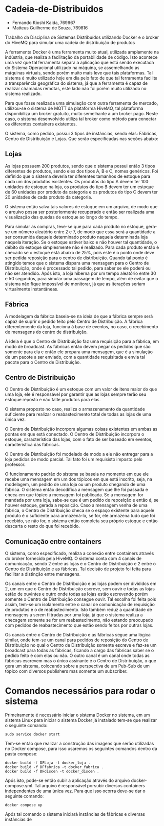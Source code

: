 # Cadeia-de-Distribuidos

* Fernando Kioshi Kaida, 769667
* Matteus Guilherme de Souza, 769816

Trabalho da Disciplina de Sistemas Distribuídos utilizando Docker e o broker do HiveMQ para simular uma cadeia de distribuição de produtos

A ferramenta Docker é uma ferramenta muito atual, utilizada amplamente na indústria, que realiza a facilitação da portabilidade de código. Isto acontece uma vez que tal ferramenta separa a aplicação que está sendo executada do Sistema Operacional utilizado na máquina, se assemelhando as máquinas virtuais, sendo porém muito mais leve que tais plataformas. Tal sistema é muito utilizado hoje em dia pelo fato de que tal ferramenta facilita a transparência geográfica do sistema, já que a ferramenta é capaz de realizar chamadas remotas, este lado não foi porém muito utilizado no sistema realizado.

Para que fosse realizada uma simulação com outra ferramenta de mercado, utilizou-se o sistema de MQTT da plataforma HiveMQ, tal plataforma disponibiliza um broker gratuito, muito semelhante a um broker pago. Neste caso, o sistema desenvolvido utiliza tal broker como método para conectar os diferentes containers existentes.

O sistema, como pedido, possui 3 tipos de instâncias, sendo elas: Fábricas, Centro de Distribuição e Lojas. Que serão especificadas nas seções abaixo:

## Lojas

As lojas possuem 200 produtos, sendo que o sistema possui então 3 tipos diferentes de produtos, sendo eles dos tipos A, B e C, nomes genéricos. Foi definido que o sistema deveria ter diferentes tamanhos de estoque para cada um dos produtos existentes. Os produtos do tipo A devem ter 100 unidades de estoque na loja, os produtos do tipo B devem ter um estoque de 60 unidades por produto da categoria e os produtos do tipo C devem ter 20 unidades de cada produto da categoria.

O sistema então salva tais valores de estoque em um arquivo, de modo que o arquivo possa ser posteriormente recuperado e então ser realizada uma visualização das quedas de estoque ao longo do tempo.

Para simular as compras, teve-se que para cada produto no estoque, gera-se um número aleatório entre 2 e 7, de modo que essa será a quantidade a ser consumida daquele determinado produto naquela determinada loja naquela iteração. Se o estoque estiver baixo e não houver tal quantidade, o débito do estoque simplesmente não é realizado. Para cada produto então é checado se o estoque está abaixo de 25%, pois este é o ponto onde deve ser pedida reposição para o centro de distribuição. Quando tal ponto é atingido temos que o sistema dispara uma mensagem para o Centro de Distribuição, onde é processado tal pedido, para saber se ele poderá ou não ser atendido. Após isto, a loja hiberna por um tempo aleatório entre 30 e 50 segundos, para simular uma passagem de tempo, além de evitar que o sistema não fique impossível de monitorar, já que as iterações seriam virtualmente instantâneas.

## Fábrica

A modelagem da fábrica baseia-se na ideia de que a fábrica sempre será capaz de suprir o pedido feito pelo Centro de Distribuição. A fábrica diferentemente da loja, funciona à base de eventos, no caso, o recebimento de mensagens do centro de distribuição.

A ideia é que o Centro de Distribuição faz uma requisição para a fábrica, em modo de broadcast. As fábricas então devem pegar os pedidos que são somente para ela e então ele prepara uma mensagem, que é a simulação de um pacote a ser enviado, com a quantidade requisitada e envia tal pacote para o Centro de Distribuição.

## Centro de Distribuição

O Centro de Distribuição é um estoque com um valor de itens maior do que uma loja, ele é responsável por garantir que as lojas sempre terão seu estoque reposto e não falte produtos para elas.

O sistema proposto no caso, realiza o armazenamento da quantidade suficiente para realizar o reabastecimento total de todas as lojas de uma única vez.

O Centro de Distribuição incorpora algumas coisas existentes em ambas as pontas em que está conectado. O Centro de Distribuição incorpora o estoque, característica das lojas, com o fato de ser baseado em eventos, característica das fábricas.

O Centro de Distribuição foi modelado de modo a ele não entregar para a loja pedidos de modo parcial. Tal fato foi um requisisto imposto pelo professor.

O funcionamento padrão do sistema se baseia no momento em que ele recebe uma mensagem em um dos tópicos em que está inscrito, seja, na modelagem, um pedido de uma loja ou um produto chegando de uma fábrica. O sistema então decodifica a mensagem que lhe foi passada e checa em que tópico a mensagem foi publicada. Se a mensagem for mandada por uma loja, sabe-se que é um pedido de reposição e então é, se houver estoque, gerada a reposição. Caso a mensagem venha de uma fábrica, o Centro de Distribuição checa se o espaço existente para aquele produto é o suficiente para armazená-lo, se for, ele armazena tudo que foi recebido, se não for, o sistema então completa seu próprio estoque e então descarta o resto do que foi recebido.

## Comunicação entre containers

O sistema, como especificado, realiza a conexão entre containers através do broker fornecido pela HiveMQ. O sistema conta com 4 canais de comunicação, sendo 2 entre as lojas e o Centro de Distribuição e 2 entre o Centro de Distribuição e as fábricas. Tal decisão de projeto foi feita para facilitar a distinção entre mensagens.

Os canais entre o Centro de Distribuição e as lojas podem ser divididos em 2, um em que o Centro de Distribuição escreve, sem ouvir e todas as lojas estão de ouvintes e outro onde todas as lojas estão escrevendo porém somente o Centro de Distribuição consegue ouvir. Tal escolha foi feita pois assim, tem-se um isolamento entre o canal de comunicação de requisição de produtos e o de reabastecimento. Isto também reduz a quantidade de mensagens a serem filtradas por uma loja, já que o sistema realiza a checagem somente se for um reabastecimento, não estando preocupado com pedidos de reabastecimento que estão sendo feitos por outras lojas.

Os canais entre o Centro de Distribuição e as fábricas segue uma lógica similar, onde tem-se um canal para pedidos de reposição do Centro de Distribuição no qual o Centro de Distribuição somente escreve e faz-se um broadcast para todas as fábricas, ficando a cargo das fábricas saber se o pedido feito é com elas ou não. O outro canal é um canal onde todas as fábricas escrevem mas o único assinante é o Centro de Distribuição, o que gera um sistema, colocando sobre a perspectiva de um Pub-Sub de um tópico com diversos publishers mas somente um subscriber.

# Comandos necessários para rodar o sistema

Primeiramente é necessário iniciar o sistema Docker no sistema, em um sistema Linux para iniciar o sistema Docker já instalado tem-se que realizar o seguinte comando:
    
    sudo service docker start

Tem-se então que realizar a construção das imagens que serão utilizadas no Docker compose, para isso usaremos os seguintes comandos dentro da pasta compose:

    docker build -f DFLoja -t docker_loja .
    docker build -f DFfabrica -t docker_fabrica .
    docker build -f DFdiscen -t docker_discen .

Após isto, pode-se então subir a aplicação através do arquivo docker-compose.yml. Tal arquivo é responsável porsubir diversos containers independentes de uma única vez. Para que isso ocorra deve-se dar o seguinte comando:

    docker compose up

Após tal comando o sistema iniciará  instâncias de fábricas e diversas instâncias de 